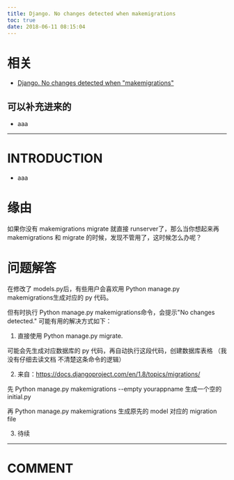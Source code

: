 ```yaml
---
title: Django. No changes detected when makemigrations
toc: true
date: 2018-06-11 08:15:04
---
```


# 相关

- [Django. No changes detected when "makemigrations"](https://blog.csdn.net/stephen_wong/article/details/46351505)




## 可以补充进来的






  * aaa





* * *





# INTRODUCTION






  * aaa




# 缘由


如果你没有 makemigrations migrate 就直接 runserver了，那么当你想起来再 makemigrations 和 migrate 的时候，发现不管用了，这时候怎么办呢？


# 问题解答


在修改了 models.py后，有些用户会喜欢用 Python manage.py makemigrations生成对应的 py 代码。

但有时执行 Python manage.py makemigrations命令，会提示"No changes detected." 可能有用的解决方式如下：

1. 直接使用 Python manage.py migrate.

可能会先生成对应数据库的 py 代码，再自动执行这段代码，创建数据库表格 （我没有仔细去读文档 不清楚这条命令的逻辑）

2. 来自：https://docs.djangoproject.com/en/1.8/topics/migrations/

先 Python manage.py makemigrations --empty yourappname 生成一个空的 initial.py

再 Python manage.py makemigrations 生成原先的 model 对应的 migration file

3. 待续





















* * *





# COMMENT
